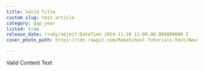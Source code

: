 ```yaml
---
title: Valid Title
custom_slug: test-article
category: gap_year
listed: true
release_date: !ruby/object:DateTime 2014-11-20 11:00:00.000000000 Z
cover_photo_path: https://cdn.rawgit.com/MakeSchool-Tutorials-Test/News_Tests/b26045ed64ffed23401f6c7ea7edf45f535d6a0c/284ee877-fed9-482b-8197-d8cef536a775/cover_photo.jpeg

---
```

Valid Content Text